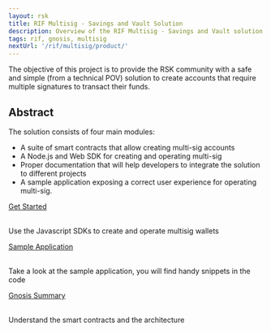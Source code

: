 ```yaml
---
layout: rsk
title: RIF Multisig - Savings and Vault Solution
description: Overview of the RIF Multisig - Savings and Vault solution
tags: rif, gnosis, multisig
nextUrl: '/rif/multisig/product/'
---
```



The objective of this project is to provide the RSK community with a safe and simple (from a technical POV) solution to create accounts that require multiple signatures to transact their funds.

## Abstract

The solution consists of four main modules:

* A suite of smart contracts that allow creating multi-sig accounts
* A Node.js and Web SDK for creating and operating multi-sig
* Proper documentation that will help developers to integrate the solution to different projects
* A sample application exposing a correct user experience for operating multi-sig.


<div class="container the-stack">
  <div class="row rif_blue_text">
    <div class="col">
      <div class="rns-index-box">
        <a href="sdk">Get Started</a>
        <br />
        <br />
        <p>Use the Javascript SDKs to create and operate multisig wallets</p>
      </div>
    </div>
    <div class="col">
      <div class="rns-index-box">
        <a href="https://sample-app-multisig.rifos.org/" rel="noopener" >Sample Application</a>
        <br />
        <br />
        <p>Take a look at the sample application, you will find handy snippets in the code</p>
      </div>
    </div>
    <div class="col">
      <div class="rns-index-box">
        <a href="gnosis-summary">Gnosis Summary</a>
        <br />
        <br />
        <p>Understand the smart contracts and the architecture</p>
      </div>
    </div>
  </div>
</div>
